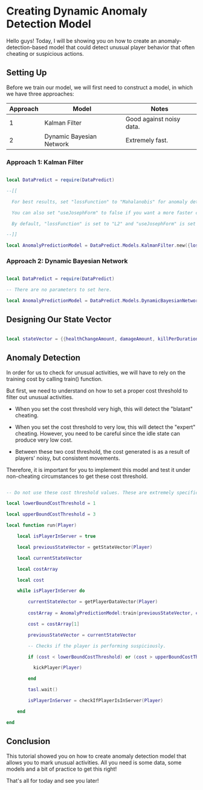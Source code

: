 # Creating Dynamic Anomaly Detection Model

Hello guys! Today, I will be showing you on how to create an anomaly-detection-based model that could detect unusual player behavior that often cheating or suspicious actions.

## Setting Up

Before we train our model, we will first need to construct a model, in which we have three approaches:

| Approach | Model                    | Notes                    |
| -------- | -------------------------| ------------------------ |
| 1        | Kalman Filter            | Good against noisy data. |
| 2        | Dynamic Bayesian Network | Extremely fast.          |

### Approach 1: Kalman Filter

```lua

local DataPredict = require(DataPredict)

--[[

  For best results, set "lossFunction" to "Mahalanobis" for anomaly detection.

  You can also set "useJosephForm" to false if you want a more faster calculation by trading numerical stability and accuracy.

  By default, "lossFunction" is set to "L2" and "useJosephForm" is set to true.

--]]

local AnomalyPredictionModel = DataPredict.Models.KalmanFilter.new({lossFunction = "Mahalanobis", useJosephForm = true})

```

### Approach 2: Dynamic Bayesian Network

```lua

local DataPredict = require(DataPredict)

-- There are no parameters to set here.

local AnomalyPredictionModel = DataPredict.Models.DynamicBayesianNetwork.new()

```

## Designing Our State Vector

```lua

local stateVector = {{healthChangeAmount, damageAmount, killPerDurationFromLastKill}}

```

## Anomaly Detection

In order for us to check for unusual activities, we will have to rely on the training cost by calling train() function.

But first, we need to understand on how to set a proper cost threshold to filter out unusual activities.

* When you set the cost threshold very high, this will detect the "blatant" cheating.

* When you set the cost threshold to very low, this will detect the "expert" cheating. However, you need to be careful since the idle state can produce very low cost.

* Between these two cost threshold, the cost generated is as a result of players' noisy, but consistent movements.

Therefore, it is important for you to implement this model and test it under non-cheating circumstances to get these cost threshold.

```lua

-- Do not use these cost threshold values. These are extremely specific to your model's setup.

local lowerBoundCostThreshold = 1

local upperBoundCostThreshold = 3

local function run(Player)

    local isPlayerInServer = true

    local previousStateVector = getStateVector(Player)

    local currentStateVector

    local costArray

    local cost

    while isPlayerInServer do

        currentStateVector = getPlayerDataVector(Player)
    
        costArray = AnomalyPredictionModel:train(previousStateVector, currentStateVector)

        cost = costArray[1]

        previousStateVector = currentStateVector

        -- Checks if the player is performing suspiciously.

        if (cost < lowerBoundCostThreshold) or (cost > upperBoundCostThreshold) then

          kickPlayer(Player)

        end

        tasl.wait()

        isPlayerInServer = checkIfPlayerIsInServer(Player)

    end

end

```

## Conclusion

This tutorial showed you on how to create anomaly detection model that allows you to mark unusual activities. All you need is some data, some models and a bit of practice to get this right!

That's all for today and see you later!
